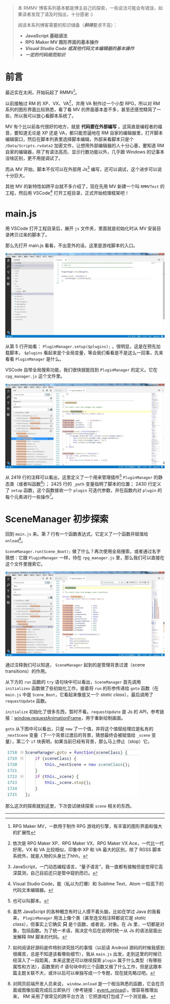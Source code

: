> 本 RMMV 博客系列基本都是博主自己的探索，一些说法可能会有错误，如果读者发现了请及时指出，十分感谢 :)
> 
> 阅读本系列博客需要的知识储备（***斜体***要求不高）：
> - **JavaScript 基础语法**
> - **RPG Maker MV 图形界面的基本操作**
> - ***Visual Studio Code 或其他代码文本编辑器的基本操作***
> - ***一定的代码规范知识***

# 前言

最近实在太闲，开始玩起了 RMMV[^1]。

以前接触过 RM 的 XP、VX、VA[^2]，并用 VA 制作过一个小型 RPG，所以对 RM 系列的图形界面比较熟悉，看了看 MV 的界面基本差不多，甚至还感觉精简了一些，所以我可以放心看脚本系统了。

MV 有个比以前各代很好的地方，就是 **代码要在外部编写** 。这简直是编程者的福音，要知道无论是 XP 还是 VA，都只能苦逼地在 RM 自家的编辑器里，打开脚本编辑窗口，然后在脚本列表里选择脚本编辑，外部来看脚本只是个 `/Data/Scripts.rvdata2` 加密文件，让想用外部编辑器的人十分心塞，要知道 RM 自家的编辑器，除了有语法高亮、显示行数功能以外，几乎跟 Windows 的记事本没啥区别，更不用提调试了。

而从 MV 开始，脚本不仅可以在外部用 Js[^3] 编写，还可以调试，这个进步可以说十分巨大。

其他 MV 的新特性如跨平台就不多介绍了，现在先用 MV 新建一个叫 `RMMVTest` 的工程，然后用 VSCode[^4] 打开工程目录，正式开始梳理框架吧！

# main.js

用 VSCode 打开工程目录后，展开 `js` 文件夹，里面就是初始化时从 MV 安装目录拷贝过来的脚本了。

那么先打开 main.js 看看，不出意外的话，这里是游戏脚本的入口。

![main.js](https://github.com/Sora-Shiro/RMMV-Learn/blob/master/img/1/1.jpg "main.js")

从第 5 行开始看： `PluginManager.setup($plugins);` ，很明显，这是在预先加载脚本， `$plugins` 看起来是个全局变量，等会我们看看是不是这么一回事，先来看看 `PluginManager` 是什么。

VSCode 自带全局搜索功能，我们很快就能找到 `PluginManager` 的定义。它在 `rpg_manager.js` 这个文件里。

![rpg_manager_PluginManager.js](https://github.com/Sora-Shiro/RMMV-Learn/blob/master/img/1/2.jpg "rpg_manager_PluginManager.js")

从 2419 行的注释可以看出，这里定义了一个用来管理插件[^5] `PluginManager` 的静态类（或者叫函数[^6]）； 2425 行的 `_path` 变量指明了脚本的位置； 2430 行定义了 `setup` 函数，这个函数接收一个 `plugin` 可迭代参数，并在函数内对 `plugin` 的每个元素进行一些操作[^7]。

# SceneManager 初步探索

回到 `main.js` 来。第 7 行有一个函数表达式，它定义了一个函数并赋值给 `onload`[^8]。

`SceneManager.run(Scene_Boot);` 做了什么？再次使用全局搜索，或者通过名字猜想：它跟 `PluginManager` 一样，待在 `rpg_manager.js` 里，那么我们可以直接在这个文件里搜索它。

![rpg_manager_SceneManager.js](https://github.com/Sora-Shiro/RMMV-Learn/blob/master/img/1/3.jpg "rpg_manager_SceneManager.js")

通过注释我们可以知道， `SceneManager` 起到的是管理背景过渡（scene transitions）的作用。

从下方的 `run` 函数的 `try` 语句块中可以看出，`SceneManager` 首先调用 `initializev` 函数做了些初始化工作，接着将 `run` 的形参传递给 `goto` 函数（在 `main.js` 中是 `Scene_Boot`，它看起来像是又一个 *static class*），最后调用了 `requestUpdate` 函数。

`initialize` 初始化了很多东西，暂时不看。`requestUpdate` 是 Js 的 API，参考链接：[window.requestAnimationFrame](https://developer.mozilla.org/zh-CN/docs/Web/API/Window/requestAnimationFrame)，用于重新绘制画面。

`goto` 从下图中可以看出，只是 `new` 了一个值，并将这个值赋给理应是私有的 `_nextScene` 变量（下一个背景过渡后的背景，猜想最终会被赋值给 `_scene` 变量），第二个 `if` 块表明，如果当前已经有背景，那么马上停止（stop）它。

![rpg_manager_SceneManager_goto.js](https://github.com/Sora-Shiro/RMMV-Learn/blob/master/img/1/4.jpg "rpg_manager_SceneManager_goto.js")

那么这次的探索就到这里，下次尝试继续探索 `scene` 相关的东西。

- - -


[^1]: RPG Maker MV，一款用于制作 RPG 游戏的引擎，有丰富的图形界面和强大的扩展性

[^2]: 依次是 RPG Maker XP、RPG Maker VX、RPG Maker VX Ace，一代比一代好用，VX 和 VA 比较相似，印象中 XP 和 VA 最大的区别，除了 RGSS 脚本系统外，就是人物的头身比了hhh。

[^3]: JavaScript，一门动态编程语言，“量子语言”，我一直都有接触但是觉得它高深莫测，自己目前还只是管中窥豹而已。

[^4]: Visual Studio Code，能（私以为打爆）和 Sublime Text、Atom 一较高下的代码文本编辑器。

[^5]: 也可以叫脚本。

[^6]: 虽然 JavaScript 的各种概念有时让人摸不着头脑，比如在学过 Java 的我看来， `PluginManager` 用法上像个类（甚至连文档注释都说它是 *static class*），但事实上它确实 **只** 是个函数，或者说，对象。在 Js 里，一切都是对象，包括函数。为了统一术语，我决定今后在说明时统一从 Js 的语法层面出发解释 RM 脚本的代码。

[^7]: 如何阅读好源码是件特别讲究技巧的事情（以前读 Android 源码的时候我感到很痛苦，总是不知道该看哪些细节），我从 `main.js` 出发，走到这里的时候已经深入了一段距离，本来这里还可以继续探索 `plugin` 属于什么类型（有哪些属性和方法），函数里的 if 语句块中的三个函数又做了什么工作，但是这跟本篇主题关联不大，或许以后可以单独写成一个专题，现在就先略过吧。

[^8]: 对网页前端开发人员来说， `window.onload` 是一个相当熟悉的函数，它会在页面或图像加载完成后立即执行（参考链接：[event_onload](http://www.w3school.com.cn/jsref/event_onload.asp)）。很容易推理出来， RM 采用了很常见的跨平台方法：它把游戏打包成了一个浏览器。